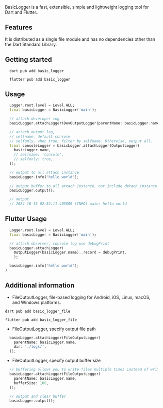 <!-- 
This README describes the package. If you publish this package to pub.dev,
this README's contents appear on the landing page for your package.

For information about how to write a good package README, see the guide for
[writing package pages](https://dart.dev/guides/libraries/writing-package-pages). 

For general information about developing packages, see the Dart guide for
[creating packages](https://dart.dev/guides/libraries/create-library-packages)
and the Flutter guide for
[developing packages and plugins](https://flutter.dev/developing-packages). 
-->

BasicLogger is a fast, extensible, simple and lightweight logging tool for Dart and Flutter..

## Features

It is distributed as a single file module and has no dependencies other than the Dart Standard Library.

## Getting started

```shell
  dart pub add basic_logger
```

```shell
  flutter pub add basic_logger
```

## Usage

```dart
  Logger.root.level = Level.ALL;
  final basicLogger = BasicLogger('main');

  // attach developer log
  basicLogger.attachLogger(DevOutputLogger(parentName: basicLogger.name));

  // attach output log, 
  // selfname, default console
  // selfonly, when true, filter by selfname. Otherwise, output all.
  final consoleLogger = basicLogger.attachLogger(OutputLogger(
    basicLogger.name,
    // selfname: 'console',
    // selfonly: true,
  ));

  // output to all attach instance
  basicLogger.info('hello world');
  
  // output buffer to all attach instance, not include detach instance
  basicLogger.output();

  // output
  // 2024-10-15 02:52:11.405809 [INFO] main: hello world
```

## Flutter Usage
```dart
  Logger.root.level = Level.ALL;
  final basicLogger = BasicLogger('main');

  // attach observer, console log use debugPrint
  basicLogger.attachLogger(
    OutputLogger(basicLogger.name)..record = debugPrint,
    );

  basicLogger.info('hello world');
)    
```

## Additional information

- FileOutputLogger, file-based logging for Android, iOS, Linux, macOS, and Windows platforms.

```shell
dart pub add basic_logger_file
```
```shell
flutter pub add basic_logger_file
```

- FileOutputLogger, specify output file path

```dart
  basicLogger.attachLogger(FileOutputLogger(
    parentName: basicLogger.name,
    dir: './logs/',
  ));
```

- FileOutputLogger, specify output buffer size

```dart
  // buffering allows you to write files multiple times instead of writing files once
  basicLogger.attachLogger(FileOutputLogger(
    parentName: basicLogger.name,
    bufferSize: 100,
  ));

  // output and clear buffer
  basicLogger.output();
```


